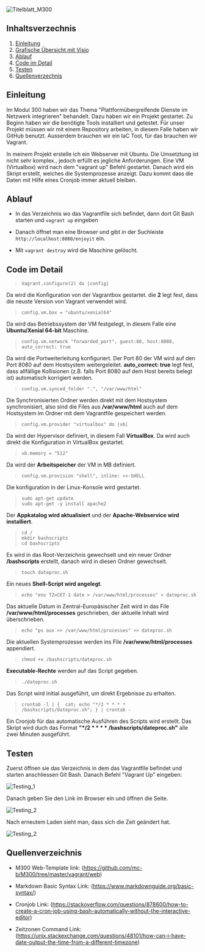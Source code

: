 ![Titelblatt_M300](images/M300_Titelblatt.png)

## Inhaltsverzechnis
1. [Einleitung](#Einleitung)
2. [Grafische Übersicht mit Visio](#Visio)
3. [Ablauf](#Ablauf)
4. [Code im Detail](#Code)
5. [Testen](#testen)
6. [Quellenverzechnis](#Quellen)

## Einleitung <a name="Einleitung"></a>

Im Modul 300 haben wir das Thema "Plattformübergreifende Dienste im Netzwerk integrieren" behandelt. Dazu haben wir ein Projekt gestartet. Zu Beginn haben wir die benötigte Tools installiert und getestet. Für unser Projekt müssen wir mit einem Repository arbeiten, in diesem Falle haben wir GitHub benutzt. Ausserdem brauchen wir ein IaC Tool, für das brauchen wir Vagrant.

In meinem Projekt erstelle ich ein Webserver mit Ubuntu. Die Umsetztung ist nicht sehr komplex., jedoch erfüllt es jegliche Anforderungen. Eine VM (Virtualbox) wird nach dem "vagrant up" Befehl gestartet. Danach wird ein Skript erstellt, welches die Systemprozesse anzeigt. Dazu kommt dass die Daten mit Hilfe eines Cronjob immer aktuell bleiben.

## Ablauf <a name="Ablauf"></a>

- In das Verzeichnis wo das Vagrantfile sich befindet, dann dort Git Bash starten und `vagrant up` eingeben

- Danach öffnet man eine Browser und gibt in der Suchleiste `http://localhost:8080/enjoyit` ein. 

- Mit `vagrant destroy` wird die Maschine gelöscht.

## Code im Detail <a name="Code"></a>
>`Vagrant.configure(2) do |config|`  

Da wird die Konfiguration von der Vagrantbox gestartet. die **2** legt fest, dass die neuste Version von Vagrant verwendet wird.

>`config.vm.box = "ubuntu/xenial64"`  

Da wird das Betriebssystem der VM festgelegt, in diesem Falle eine **Ubuntu/Xenial 64-bit** Maschine.

>`config.vm.network "forwarded_port", guest:80, host:8080, auto_correct: true`  

Da wird die Portweiterleitung konfiguriert. Der Port 80 der VM wird auf den Port 8080 auf dem Hostsystem weitergeleitet. **auto_correct: true** legt fest, dass allfällige Kollisionen (z.B. falls Port 8080 auf dem Host bereits belegt ist) automatisch korrigiert werden.

>`config.vm.synced_folder ".", "/var/www/html"`  

Die Synchronisierten Ordner werden direkt mit dem Hostsystem synchronisiert, also sind die Files aus **/var/www/html** auch auf dem Hostsystem im Ordner mit dem Vagrantfile gespeichert werden.

>`config.vm.provider "virtualbox" do |vb|`  

Da wird der Hypervisor definiert, in diesem Fall **VirtualBox**. Da wird auch direkt die Konfiguration in VirtualBox gestartet.

>`vb.memory = "512"`  

Da wird der **Arbeitspeicher** der VM in MB definiert.

>`config.vm.provision "shell", inline: <<-SHELL`  

Die konfiguration in der Linux-Konsole wird gestartet.

>`sudo apt-get update`  
>`sudo apt-get -y install apache2`  

Der **Appkatalog wird aktualisiert** und der **Apache-Webservice wird installiert**.

>`cd /`  
>`mkdir bashscripts`  
>`cd bashscripts`  

Es wird in das Root-Verzeichnis gewechselt und ein neuer Ordner **/bashscripts** erstellt, danach wird in diesen Ordner gewechselt.

>`touch dateproc.sh`  

Ein neues **Shell-Script wird angelegt**.

>`echo "env TZ=CET-1 date > /var/www/html/processes" > dateproc.sh`  

Das aktuelle Datum in Zentral-Europäsischer Zeit wird in das File **/var/www/html/processes** geschrieben, der aktuelle Inhalt wird überschrieben.

>`echo "ps aux >> /var/www/html/processes" >> dateproc.sh`  

Die aktuellen Systemprozesse werden ins File **/var/www/html/processes** appendiert.

>`chmod +x /bashscripts/dateproc.sh`  

**Executable-Rechte** werden auf das Script gegeben.

>`./dateproc.sh`  

Das Script wird initial ausgeführt, um direkt Ergebnisse zu erhalten.

>`crontab -l | {  cat; echo "*/2 * * * * /bashscripts/dateproc.sh"; } | crontab -`  

Ein Cronjob für das automatische Ausführen des Scripts wird erstellt. Das Skript wird duch das Format **"*/2 * * * * /bashscripts/dateproc.sh"** alle zwei Minuten ausgeführt.

## Testen <a name="testen"></a>

Zuerst öffnen sie das Verzeichnis in dem das Vagrantfile befindet und starten anschliessen Git Bash. Danach Befehl "Vagrant Up" eingeben:

![Testing_1](images/vagrant.png)

Danach geben Sie den Link im Browser ein und öffnen die Seite. 

![Testing_2](images/test_1.png)

Nach erneutem Laden sieht man, dass sich die Zeit geändert hat.

![Testing_2](images/test_2.png)

## Quellenverzeichnis <a name="Quellen"></a>

- M300 Web-Template link: (https://github.com/mc-b/M300/tree/master/vagrant/web)

- Markdown Basic Syntax Link: (https://www.markdownguide.org/basic-syntax/)

- Cronjob Link: (https://stackoverflow.com/questions/878600/how-to-create-a-cron-job-using-bash-automatically-without-the-interactive-editor)

- Zeitzonen Command Link: (https://unix.stackexchange.com/questions/48101/how-can-i-have-date-output-the-time-from-a-different-timezone)